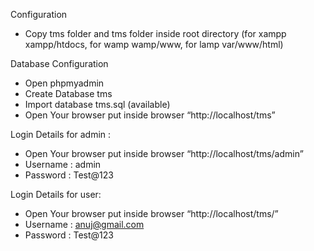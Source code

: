 Configuration
 - Copy tms folder and tms folder inside root directory (for xampp xampp/htdocs, for wamp wamp/www, for lamp var/www/html)

Database Configuration

 - Open phpmyadmin
 - Create Database tms
 - Import database tms.sql (available)
 - Open Your browser put inside browser “http://localhost/tms”

Login Details for admin : 

 - Open Your browser put inside browser “http://localhost/tms/admin”
 - Username : admin
 - Password : Test@123

Login Details for user: 

 - Open Your browser put inside browser “http://localhost/tms/”
 - Username : anuj@gmail.com
 - Password : Test@123
